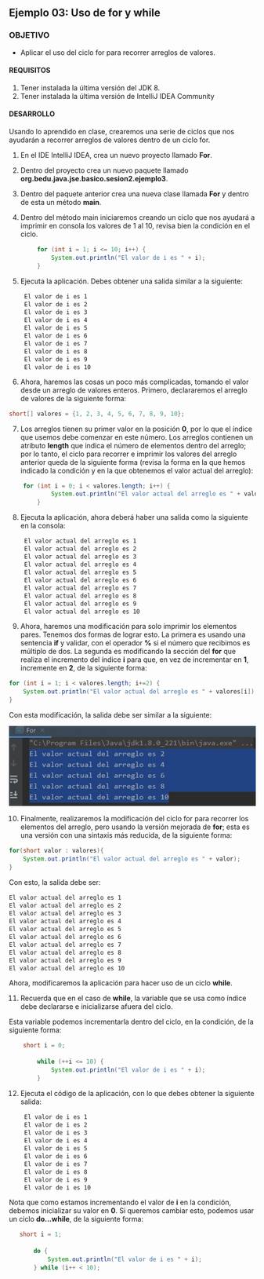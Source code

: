 
## Ejemplo 03: Uso de for y while

### OBJETIVO

- Aplicar el uso del ciclo for para recorrer arreglos de valores.

#### REQUISITOS

1. Tener instalada la última versión del JDK 8.
2. Tener instalada la última versión de IntelliJ IDEA Community

#### DESARROLLO

Usando lo aprendido en clase, crearemos una serie de ciclos que nos ayudarán a recorrer arreglos de valores dentro de un ciclo for.

1. En el IDE IntelliJ IDEA, crea un nuevo proyecto llamado **For**.

2. Dentro del proyecto crea un nuevo paquete llamado **org.bedu.java.jse.basico.sesion2.ejemplo3**.

3. Dentro del paquete anterior crea una nueva clase llamada **For** y dentro de esta un método **main**.

4. Dentro del método main iniciaremos creando un ciclo que nos ayudará a imprimir en consola los valores de 1 al 10, revisa bien la condición en el ciclo.

```java
        for (int i = 1; i <= 10; i++) {
            System.out.println("El valor de i es " + i);
        }
```

5. Ejecuta la aplicación. Debes obtener una salida similar a la siguiente:

		El valor de i es 1
		El valor de i es 2
		El valor de i es 3
		El valor de i es 4
		El valor de i es 5
		El valor de i es 6
		El valor de i es 7
		El valor de i es 8
		El valor de i es 9
		El valor de i es 10
		
6. Ahora, haremos las cosas un poco más complicadas, tomando el valor desde un arreglo de valores enteros. Primero, declararemos el arreglo de valores de la siguiente forma:

```java
short[] valores = {1, 2, 3, 4, 5, 6, 7, 8, 9, 10};
```

7. Los arreglos tienen su primer valor en la posición **0**, por lo que el índice que usemos debe comenzar en este número. Los arreglos contienen un atributo **length** que indica el número de elementos dentro del arreglo; por lo tanto, el ciclo para recorrer e imprimir los valores del arreglo anterior queda de la siguiente forma (revisa la forma en la que hemos indicado la condición y en la que obtenemos el valor actual del arreglo):

```java
	for (int i = 0; i < valores.length; i++) {
            System.out.println("El valor actual del arreglo es " + valores[i]);
        }
```

8. Ejecuta la aplicación, ahora deberá haber una salida como la siguiente en la consola:

		El valor actual del arreglo es 1
		El valor actual del arreglo es 2
		El valor actual del arreglo es 3
		El valor actual del arreglo es 4
		El valor actual del arreglo es 5
		El valor actual del arreglo es 6
		El valor actual del arreglo es 7
		El valor actual del arreglo es 8
		El valor actual del arreglo es 9
		El valor actual del arreglo es 10

9. Ahora, haremos una modificación para solo imprimir los elementos pares. Tenemos dos formas de lograr esto. La primera es usando una sentencia **if** y validar, con el operador **%** si el número que recibimos es múltiplo de dos. La segunda es modificando la sección del **for** que realiza el incremento del índice **i** para que, en vez de incrementar en **1**, incremente en **2**, de la siguiente forma:

```java
for (int i = 1; i < valores.length; i+=2) {
	System.out.println("El valor actual del arreglo es " + valores[i]);
}
```

Con esta modificación, la salida debe ser similar a la siguiente:

![imagen](img/img_01.jpg)

10. Finalmente, realizaremos la modificación del ciclo for para recorrer los elementos del arreglo, pero usando la versión mejorada de **for**; esta es una versión con una sintaxis más reducida, de la siguiente forma:

```java
for(short valor : valores){
	System.out.println("El valor actual del arreglo es " + valor);
}
```

Con esto, la salida debe ser:

	El valor actual del arreglo es 1
	El valor actual del arreglo es 2
	El valor actual del arreglo es 3
	El valor actual del arreglo es 4
	El valor actual del arreglo es 5
	El valor actual del arreglo es 6
	El valor actual del arreglo es 7
	El valor actual del arreglo es 8
	El valor actual del arreglo es 9
	El valor actual del arreglo es 10

Ahora, modificaremos la aplicación para hacer uso de un ciclo **while**.

11. Recuerda que en el caso de **while**, la variable que se usa como índice debe declararse e inicializarse afuera del ciclo.

Esta variable podemos incrementarla dentro del ciclo, en la condición, de la siguiente forma:
```java
	short i = 0;

        while (++i <= 10) {
            System.out.println("El valor de i es " + i);
        }
```
12. Ejecuta el código de la aplicación, con lo que debes obtener la siguiente salida:

	     El valor de i es 1
	     El valor de i es 2
	     El valor de i es 3
	     El valor de i es 4
	     El valor de i es 5
	     El valor de i es 6
	     El valor de i es 7
	     El valor de i es 8
	     El valor de i es 9
	     El valor de i es 10

Nota que como estamos incrementando el valor de **i** en la condición, debemos inicializar su valor en **0**. Si queremos cambiar esto, podemos usar un ciclo **do...while**, de la siguiente forma:
 ```java
	short i = 1;

        do {
            System.out.println("El valor de i es " + i);
        } while (i++ < 10);
```
